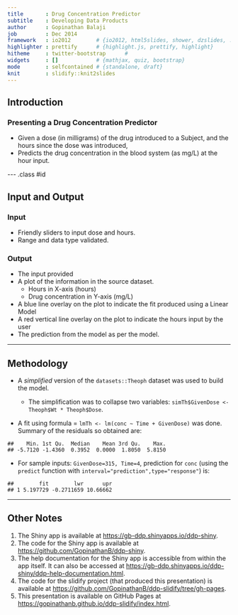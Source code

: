 ```yaml
---
title       : Drug Concentration Predictor
subtitle    : Developing Data Products
author      : Gopinathan Balaji
job         : Dec 2014
framework   : io2012        # {io2012, html5slides, shower, dzslides, ...}
highlighter : prettify      # {highlight.js, prettify, highlight}
hitheme     : twitter-bootstrap      # 
widgets     : []            # {mathjax, quiz, bootstrap}
mode        : selfcontained # {standalone, draft}
knit        : slidify::knit2slides
---
```


## Introduction

### Presenting a Drug Concentration Predictor
- Given a dose (in milligrams) of the drug introduced to a Subject,
and the hours since the dose was introduced,
- Predicts the drug concentration in the blood system (as mg/L) at the
hour input.



--- .class #id 

## Input and Output

### Input
- Friendly sliders to input dose and hours. 
- Range and data type validated.

### Output
- The input provided
- A plot of the information in the source dataset.
    - Hours in X-axis (hours)
    - Drug concentration in Y-axis (mg/L)
- A blue line overlay on the plot to indicate the fit produced using a Linear Model
- A red vertical line overlay on the plot to indicate the hours input by the user
- The prediction from the model as per the model.

---

## Methodology

- A *simplified* version of the `datasets::Theoph` dataset was used to build the model. 
    - The simplification was to collapse two variables: `simTh$GivenDose <- Theoph$Wt * Theoph$Dose`.

- A fit using formula = `lmTh <- lm(conc ~ Time + GivenDose)` was done. Summary of the residuals so obtained are:

```
##    Min. 1st Qu.  Median    Mean 3rd Qu.    Max. 
## -5.7120 -1.4360  0.3952  0.0000  1.8050  5.8150
```

- For sample inputs: `GivenDose=315, Time=4`, prediction for `conc` (using the `predict` function with `interval="prediction",type="response"`) is:


```
##        fit        lwr      upr
## 1 5.197729 -0.2711659 10.66662
```

---

## Other Notes

1. The Shiny app is available at <https://gb-ddp.shinyapps.io/ddp-shiny>.
2. The code for the Shiny app is available at <https://github.com/GopinathanB/ddp-shiny>.
3. The help documentation for the Shiny app is accessible from within the app itself. It can also be accessed at <https://gb-ddp.shinyapps.io/ddp-shiny/ddp-help-documentation.html>.
4. The code for the slidify project (that produced this presentation) is available at <https://github.com/GopinathanB/ddp-slidify/tree/gh-pages>.
5. This presentation is available on GitHub Pages at <https://gopinathanb.github.io/ddp-slidify/index.html>.
